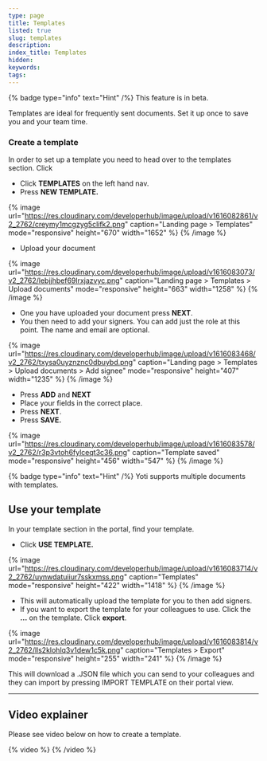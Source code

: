 ```yaml
---
type: page
title: Templates
listed: true
slug: templates
description: 
index_title: Templates
hidden: 
keywords: 
tags: 
---
```


{% badge type="info" text="Hint" /%} This feature is in beta.

Templates are ideal for frequently sent documents. Set it up once to save you and your team time.

### Create a template

In order to set up a template you need to head over to the templates section. Click

- Click **TEMPLATES** on the left hand nav.
- Press **NEW TEMPLATE.**

{% image url="https://res.cloudinary.com/developerhub/image/upload/v1616082861/v2_2762/creymy1mcgzyg5clifk2.png" caption="Landing page &gt; Templates" mode="responsive" height="670" width="1652" %}
{% /image %}

- Upload your document

{% image url="https://res.cloudinary.com/developerhub/image/upload/v1616083073/v2_2762/lebjjhbef69lrxjazvyc.png" caption="Landing page &gt; Templates &gt; Upload documents" mode="responsive" height="663" width="1258" %}
{% /image %}

- One you have uploaded your document press **NEXT**.
- You then need to add your signers. You can add just the role at this point. The name and email are optional.

{% image url="https://res.cloudinary.com/developerhub/image/upload/v1616083468/v2_2762/txysa0uyznznc0dbuybd.png" caption="Landing page &gt; Templates &gt; Upload documents &gt; Add signee" mode="responsive" height="407" width="1235" %}
{% /image %}

- Press **ADD** and **NEXT**
- Place your fields in the correct place.
- Press **NEXT**.
- Press **SAVE.**

{% image url="https://res.cloudinary.com/developerhub/image/upload/v1616083578/v2_2762/r3p3vtoh6fylceqt3c36.png" caption="Template saved" mode="responsive" height="456" width="547" %}
{% /image %}

{% badge type="info" text="Hint" /%} Yoti supports multiple documents with templates.

## Use your template

In your template section in the portal, find your template.

- Click **USE TEMPLATE.**

{% image url="https://res.cloudinary.com/developerhub/image/upload/v1616083714/v2_2762/uynwdatuiiur7sskxmss.png" caption="Templates" mode="responsive" height="422" width="1418" %}
{% /image %}

- This will automatically upload the template for you to then add signers.
- If you want to export the template for your colleagues to use. Click the **...** on the template. Click **export**.

{% image url="https://res.cloudinary.com/developerhub/image/upload/v1616083814/v2_2762/lls2klohlq3v1dew1c5k.png" caption="Templates &gt; Export" mode="responsive" height="255" width="241" %}
{% /image %}

This will download a .JSON file which you can send to your colleagues and they can import by pressing IMPORT TEMPLATE on their portal view.

---

## Video explainer

Please see video below on how to create a template.

{% video %}
{% /video %}